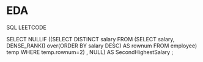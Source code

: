 # EDA

SQL LEETCODE


SELECT NULLIF ((SELECT DISTINCT salary FROM (SELECT salary, DENSE_RANK() over(ORDER BY salary DESC) AS rownum  FROM employee) temp WHERE temp.rownum=2) , NULL) AS SecondHighestSalary ;
